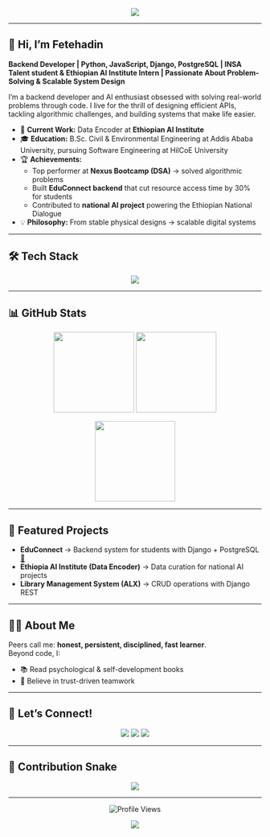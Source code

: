 <!-- Profile README for Fetehadin Negash -->

<!-- Banner -->
<p align="center">
  <img src="https://capsule-render.vercel.app/api?type=waving&color=0:4facfe,100:00f2fe&height=200&section=header&text=Fetehadin%20Negash&fontSize=40&fontColor=ffffff&animation=fadeIn&fontAlignY=35"/>
</p>

---

## 👋 Hi, I’m Fetehadin  

**Backend Developer | Python, JavaScript, Django, PostgreSQL | INSA Talent student & Ethiopian AI Institute Intern | Passionate About Problem-Solving & Scalable System Design**

I’m a backend developer and AI enthusiast obsessed with solving real-world problems through code. I live for the thrill of designing efficient APIs, tackling algorithmic challenges, and building systems that make life easier.  

- 🔭 **Current Work:** Data Encoder at **Ethiopian AI Institute**  
- 🎓 **Education:** B.Sc. Civil & Environmental Engineering at Addis Ababa University, pursuing Software Engineering at HilCoE University  
- 🏆 **Achievements:**  
  - Top performer at **Nexus Bootcamp (DSA)** → solved algorithmic problems  
  - Built **EduConnect backend** that cut resource access time by 30% for students  
  - Contributed to **national AI project** powering the Ethiopian National Dialogue  
- 💡 **Philosophy:** From stable physical designs → scalable digital systems  

---

## 🛠️ Tech Stack  

<p align="center">
  <img src="https://skillicons.dev/icons?i=python,django,postgresql,js,react,html,css,git,github,vscode,linux" />
</p>

---

## 📊 GitHub Stats  

<p align="center">
  <img src="https://github-readme-stats.vercel.app/api?username=fetehadinnegash&show_icons=true&theme=tokyonight" height="160"/>
  <img src="https://github-readme-streak-stats.herokuapp.com?user=fetehadinnegash&theme=tokyonight" height="160"/>
</p>

<p align="center">
  <img src="https://github-readme-stats.vercel.app/api/top-langs/?username=fetehadinnegash&layout=compact&theme=tokyonight" height="160"/>
</p>

---

## 🌟 Featured Projects  

- **EduConnect** → Backend system for students with Django + PostgreSQL [🔗](#)  
- **Ethiopia AI Institute (Data Encoder)** → Data curation for national AI projects  
- **Library Management System (ALX)** → CRUD operations with Django REST  

---

## 🧑‍💻 About Me  

Peers call me: **honest, persistent, disciplined, fast learner**.  
Beyond code, I:  
- 📚 Read psychological & self-development books  
- 💭 Believe in trust-driven teamwork  

---

## 🤝 Let’s Connect!  

<p align="center">
  <a href="mailto:fetehadinnegash@gmail.com"><img src="https://img.shields.io/badge/Email-D14836?style=for-the-badge&logo=gmail&logoColor=white"/></a>
  <a href="https://www.linkedin.com/in/fetehadinnegash"><img src="https://img.shields.io/badge/LinkedIn-0077B5?style=for-the-badge&logo=linkedin&logoColor=white"/></a>
  <a href="https://github.com/fetehadinnegash"><img src="https://img.shields.io/badge/GitHub-181717?style=for-the-badge&logo=github&logoColor=white"/></a>
</p>

---

## 🐍 Contribution Snake  

<p align="center">
  <img src="https://github.com/fetehadinnegash/fetehadinnegash/blob/output/github-contribution-grid-snake.svg"/>
</p>

---

<p align="center">
  <img src="https://komarev.com/ghpvc/?username=fetehadinnegash&style=flat-square&color=blue" alt="Profile Views"/>
</p>

<!-- Footer -->
<p align="center">
  <img src="https://capsule-render.vercel.app/api?type=waving&color=0:00f2fe,100:4facfe&height=120&section=footer"/>
</p>
